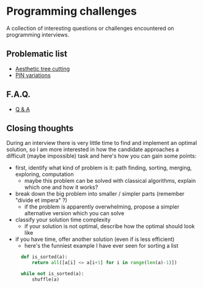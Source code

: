 # Programming challenges

A collection of interesting questions or challenges encountered on programming
interviews.


## Problematic list

* [Aesthetic tree cutting](aesthetic_tree_cutting/)
* [PIN variations](pin-variations/)


## F.A.Q.

* [Q & A](questions/)


## Closing thoughts

During an interview there is very little time to find and implement an optimal
solution, so I am more interested in how the candidate approaches a difficult
(maybe impossible) task and here's how you can gain some points:
* first, identify what kind of problem is it: path finding, sorting, merging, exploring, computation
  * maybe this problem can be solved with classical algorithms, explain which
  one and how it works?
* break down the big problem into smaller / simpler parts (remember "divide et impera" ?)
  * if the problem is apparently overwhelming, propose a simpler
alternative version which you can solve
* classify your solution time complexity
  * if your solution is not optimal, describe how the optimal should look like
* if you have time, offer another solution (even if is less efficient)
  * here's the funniest example I have ever seen for sorting a list
  ```python
    def is_sorted(a):
        return all([a[i] <= a[i+1] for i in range(len(a)-1)])

    while not is_sorted(a):
        shuffle(a)
  ```

